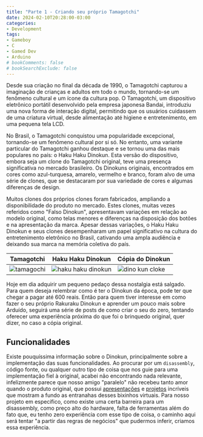 ```yaml
---
title: "Parte 1 - Criando seu próprio Tamagotchi"
date: 2024-02-10T20:28:00-03:00
categories:
- Development
tags:
- Gameboy
- C
- Gamed Dev
- Arduino
# bookComments: false
# bookSearchExclude: false
---
```


Desde sua criação no final da década de 1990, o Tamagotchi capturou a imaginação de crianças e adultos em todo o mundo, tornando-se um fenômeno cultural e um ícone da cultura pop. O Tamagotchi, um dispositivo eletrônico portátil desenvolvido pela empresa japonesa Bandai, introduziu uma nova forma de interação digital, permitindo que os usuários cuidassem de uma criatura virtual, desde alimentação até higiene e entretenimento, em uma pequena tela LCD.

No Brasil, o Tamagotchi conquistou uma popularidade excepcional, tornando-se um fenômeno cultural por si só. No entanto, uma variante particular do Tamagotchi ganhou destaque e se tornou uma das mais populares no país: o Haku Haku Dinokun. Esta versão do dispositivo, embora seja um clone do Tamagotchi original, teve uma presença significativa no mercado brasileiro. Os Dinokuns originais, encontrados em cores como azul-turquesa, amarelo, vermelho e branco, foram alvo de uma série de clones, que se destacaram por sua variedade de cores e algumas diferenças de design.

Muitos clones dos próprios clones foram fabricados, ampliando a disponibilidade do produto no mercado. Estes clones, muitas vezes referidos como "Falso Dinokun", apresentavam variações em relação ao modelo original, como telas menores e diferenças na disposição dos botões e na apresentação da marca. Apesar dessas variações, o Haku Haku Dinokun e seus clones desempenharam um papel significativo na cultura do entretenimento eletrônico no Brasil, cativando uma ampla audiência e deixando sua marca na memória coletiva do país.

| Tamagotchi  | Haku Haku Dinokun | Cópia do Dinokun |
|---|---|---|
| ![tamagochi](../images/tamagotchi.png) |  ![haku haku dinokun](../images/hakuhaku.png) | ![dino kun cloke](../images/hakuhaku-clone.png) |

Hoje em dia adquirir um pequeno pedaço dessa nostalgia está salgado. Para quem deseja relembrar como é ter o Dinokun da época, pode ter que chegar a pagar até 600 reais. 
Então para quem tiver interesse em como fazer o seu próprio
Rakuraku Dinokun e aprender um pouco mais sobre Arduído, seguirá uma série de posts de como criar o seu do zero, tentando oferecer uma experiência próxima do que foi o 
brinquedo original, quer dizer, no caso a cópia original.

## Funcionalidades

Existe pouquíssima informação sobre o Dinokun, principalmente sobre a implementação das suas funcionalidades. Ao procurar por um `disassembly`, código fonte, ou
qualquer outro tipo de coisa que nos guie para uma implementação fiel à original, acabei não encontrando nada relevante, infelizmente parece que nosso amigo
"paralelo" não recebeu tanto amor quando o produto original, que possui [apresentações](https://www.youtube.com/watch?v=c4PkcZScBV8) e [projetos](https://github.com/anabolyc/Tamagotchi) incríveis que mostram a fundo as entranahas desses bixinhos virtuais. Para nosso projeto em específico, como existe uma certa barreira para um disassembly, como
preço alto do hardware, falta de ferramentas além do fato que, eu tenho zero experiência com esse tipo de coisa, o caminho aqui será tentar "a partir das regras de negócios"
que pudermos inferir, criamos essa experiência.